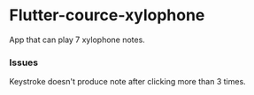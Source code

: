 # Flutter-cource-xylophone
App that can play 7 xylophone notes.

### Issues
Keystroke doesn't produce note after clicking more than 3 times.
